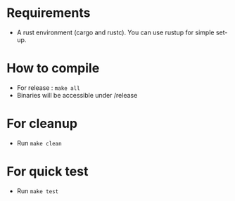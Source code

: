 # Requirements

- A rust environment (cargo and rustc). You can use rustup for simple set-up.

# How to compile

- For release : `make all`
- Binaries will be accessible under /release

# For cleanup

- Run `make clean`

# For quick test

- Run `make test`
